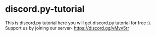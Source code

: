# discord.py-tutorial
This is discord.py tutorial here you will get discord.py tutorial for free :). Support us by joining our server- https://discord.gg/vMvv5rr

